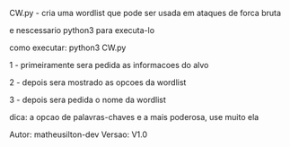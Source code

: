 CW.py - cria uma wordlist que pode ser usada em ataques de forca bruta

e nescessario python3 para executa-lo

como executar: python3 CW.py

1 - primeiramente sera pedida as informacoes do alvo

2 - depois sera mostrado as opcoes da wordlist

3 - depois sera pedida o nome da wordlist

dica: a opcao de palavras-chaves e a mais poderosa, use muito ela

Autor: matheusilton-dev Versao: V1.0

